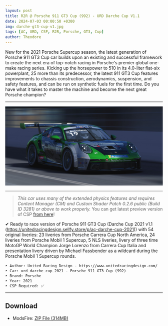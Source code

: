 ```yaml
---
layout: post
title: R2R @ Porsche 911 GT3 Cup (992) - URD Darche Cup V1.1
date: 2024-07-03 00:00:50 +0300
img: darche-gt3-cup-v1.jpg
tags: [AC, URD, CSP, R2R, Porsche, GT3, Cup]
author: Theodore
---
```


New for the 2021 Porsche Supercup season, the latest generation of Porsche 911 GT3 Cup car builds upon an existing and successful framework to create the next era of top-notch racing in Porsche's premier global one-make racing series. Kicking up the horsepower to 510 in its 4.0-liter flat-six powerplant, 25 more than its predecessor, the latest 911 GT3 Cup features improvements to chassis construction, aerodynamics, suspension, and safety features, and can be run on synthetic fuels for the first time. Do you have what it takes to master the machine and become the next great Porsche champion?

___________


<img src="/images/pages/darche-gt3-v1-1.jpg" class="rounded float-left" alt="darche-gt3">

_____


> *This car uses many of the extended physics features and requires Content Manager (CM) and Custom Shader Patch 0.2.6 public (Build ID 3281) or above to work properly.*  You can get latest preview version of CSP [from here](/light-patch-v028-preview.html/)!

✔ Ready to race version of Porsche 911 GT3 Cup (Darche Cup 2021 v1.1 (https://unitedracingdesign.sellfy.store/p/ac-darche-cup-2021)) with 54 original liveries: 23 liveries from Porsche Carrera Cup North America, 24 liveries from Porsche Mobil 1 Supercup, 5 NLS liveries, livery of three time MotoGP World Champion Jorge Lorenzo from Carrera Cup Italia and presentation livery driven by Michael Fassbender as a wildcard during the Porsche Mobil 1 Supercup rounds.

	‣ Author: United Racing Design - https://www.unitedracingdesign.com/
	‣ Car: urd_darche_cup_2021 - Porsche 911 GT3 Cup (992)
	‣ Brand: Porsche
	‣ Year: 2021
	‣ CSP Required: ✅

____

## Download
- ModsFire: [ZIP File (314MB)](https://modsfire.com/623iK3i87UmM5a2)
